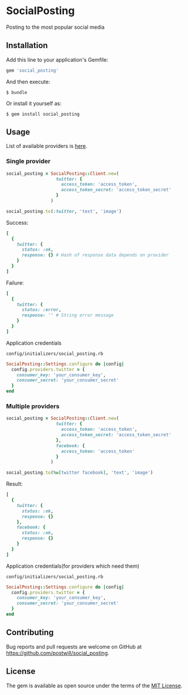 # SocialPosting

Posting to the most popular social media

## Installation

Add this line to your application's Gemfile:

```ruby
gem 'social_posting'
```

And then execute:

    $ bundle

Or install it yourself as:

    $ gem install social_posting

## Usage

List of available providers is [here](https://github.com/postwill/social_posting/blob/master/PROVIDERS.md).

### Single provider

```ruby
social_posting = SocialPosting::Client.new(
                   twitter: {
                     access_token: 'access_token',
                     access_token_secret: 'access_token_secret'
                   }
                 )

social_posting.to(:twitter, 'text', 'image')
```

Success:
```ruby
[
  {
    twitter: {
      status: :ok,
      response: {} # Hash of response data depends on provider
    }
  }
]
```

Failure:
```ruby
[
  {
    twitter: {
      status: :error,
      response: '' # String error message
    }
  }
]
```

Application credentials

`config/initializers/social_posting.rb`
```ruby
SocialPosting::Settings.configure do |config|
  config.providers.twitter = {
    consumer_key: 'your_consumer_key',
    consumer_secret: 'your_consumer_secret'
  }
end
```

### Multiple providers

```ruby
social_posting = SocialPosting::Client.new(
                   twitter: {
                     access_token: 'access_token',
                     access_token_secret: 'access_token_secret'
                   },
                   facebook: {
                     access_token: 'access_token'
                   }
                 )

social_posting.to(%w[twitter facebook], 'text', 'image')
```

Result:
```ruby
[
  {
    twitter: {
      status: :ok,
      response: {}
    },
    facebook: {
      status: :ok,
      response: {}
    }
  }
]
```

Application credentials(for providers which need them)

`config/initializers/social_posting.rb`
```ruby
SocialPosting::Settings.configure do |config|
  config.providers.twitter = {
    consumer_key: 'your_consumer_key',
    consumer_secret: 'your_consumer_secret'
  }
end
```

## Contributing

Bug reports and pull requests are welcome on GitHub at https://github.com/postwill/social_posting.

## License

The gem is available as open source under the terms of the [MIT License](http://opensource.org/licenses/MIT).
